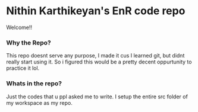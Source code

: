 # Nithin Karthikeyan's EnR code repo
Welcome!!
### Why the Repo?
This repo doesnt serve any purpose, I made it cus I learned git, but didnt really start using it. So i figured this would be a pretty decent oppurtunity to practice it lol.

### Whats in the repo?
Just the codes that u ppl asked me to write. I setup the entire src folder of my workspace as my repo. 